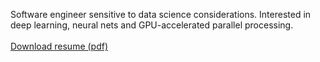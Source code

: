 Software engineer sensitive to data science considerations. Interested in deep learning, neural nets and GPU-accelerated parallel processing.
<br />  
<a href="https://drive.google.com/open?id=0B3eRv-4znU32SU94cVlGekVid3M" target="_blank">Download resume (pdf)</a>



